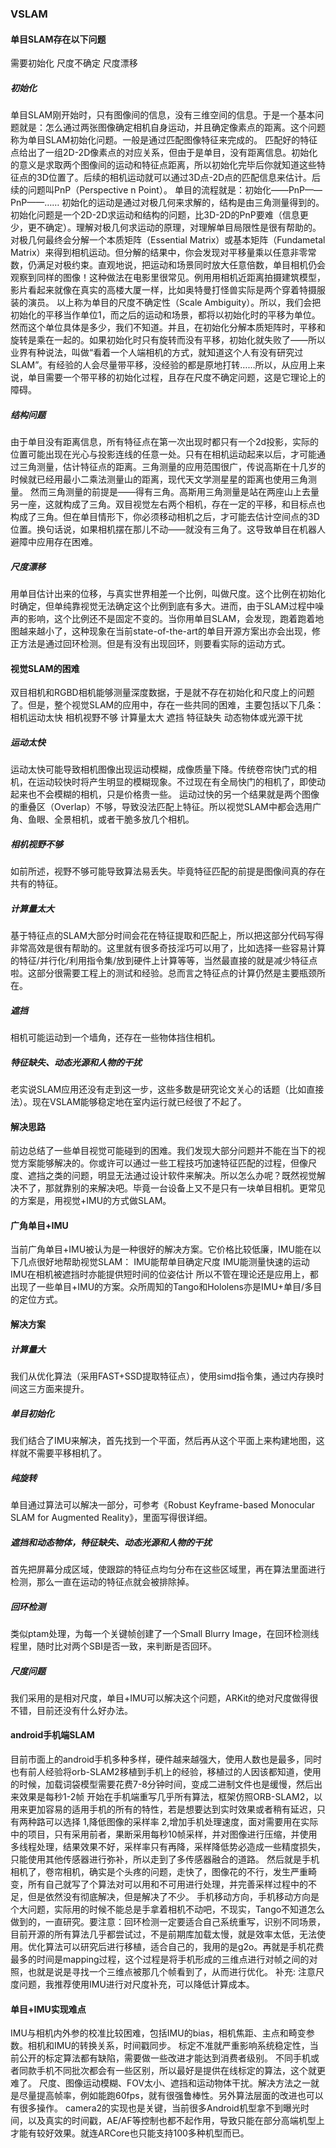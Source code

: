 ### VSLAM

#### 单目SLAM存在以下问题
需要初始化
尺度不确定
尺度漂移

##### 初始化
单目SLAM刚开始时，只有图像间的信息，没有三维空间的信息。于是一个基本问题就是：怎么通过两张图像确定相机自身运动，并且确定像素点的距离。这个问题称为单目SLAM初始化问题。一般是通过匹配图像特征来完成的。
匹配好的特征点给出了一组2D-2D像素点的对应关系，但由于是单目，没有距离信息。初始化的意义是求取两个图像间的运动和特征点距离，所以初始化完毕后你就知道这些特征点的3D位置了。后续的相机运动就可以通过3D点-2D点的匹配信息来估计。后续的问题叫PnP（Perspective n Point）。
单目的流程就是：初始化——PnP——PnP——……
初始化的运动是通过对极几何来求解的，结构是由三角测量得到的。初始化问题是一个2D-2D求运动和结构的问题，比3D-2D的PnP要难（信息更少，更不确定）。理解对极几何求运动的原理，对理解单目局限性是很有帮助的。
对极几何最终会分解一个本质矩阵（Essential Matrix）或基本矩阵（Fundametal Matrix）来得到相机运动。但分解的结果中，你会发现对平移量乘以任意非零常数，仍满足对极约束。直观地说，把运动和场景同时放大任意倍数，单目相机仍会观察到同样的图像！这种做法在电影里很常见。例用用相机近距离拍摄建筑模型，影片看起来就像在真实的高楼大厦一样，比如奥特曼打怪兽实际是两个穿着特摄服装的演员。
以上称为单目的尺度不确定性（Scale Ambiguity）。所以，我们会把初始化的平移当作单位1，而之后的运动和场景，都将以初始化时的平移为单位。然而这个单位具体是多少，我们不知道。并且，在初始化分解本质矩阵时，平移和旋转是乘在一起的。如果初始化时只有旋转而没有平移，初始化就失败了——所以业界有种说法，叫做“看着一个人端相机的方式，就知道这个人有没有研究过SLAM”。有经验的人会尽量带平移，没经验的都是原地打转……所以，从应用上来说，单目需要一个带平移的初始化过程，且存在尺度不确定问题，这是它理论上的障碍。

##### 结构问题
由于单目没有距离信息，所有特征点在第一次出现时都只有一个2d投影，实际的位置可能出现在光心与投影连线的任意一处。只有在相机运动起来以后，才可能通过三角测量，估计特征点的距离。三角测量的应用范围很广，传说高斯在十几岁的时候就已经用最小二乘法测量山的距离，现代天文学测星星的距离也使用三角测量。
然而三角测量的前提是——得有三角。高斯用三角测量是站在两座山上去量另一座，这就构成了三角。双目视觉左右两个相机，存在一定的平移，和目标点也构成了三角。但在单目情形下，你必须移动相机之后，才可能去估计空间点的3D位置。换句话说，如果相机摆在那儿不动——就没有三角了。这导致单目在机器人避障中应用存在困难。

##### 尺度漂移
用单目估计出来的位移，与真实世界相差一个比例，叫做尺度。这个比例在初始化时确定，但单纯靠视觉无法确定这个比例到底有多大。进而，由于SLAM过程中噪声的影响，这个比例还不是固定不变的。当你用单目SLAM，会发现，跑着跑着地图越来越小了，这种现象在当前state-of-the-art的单目开源方案出亦会出现，修正方法是通过回环检测。但是有没有出现回环，则要看实际的运动方式。


#### 视觉SLAM的困难
双目相机和RGBD相机能够测量深度数据，于是就不存在初始化和尺度上的问题了。但是，整个视觉SLAM的应用中，存在一些共同的困难，主要包括以下几条：
相机运动太快
相机视野不够
计算量太大
遮挡
特征缺失
动态物体或光源干扰

##### 运动太快
运动太快可能导致相机图像出现运动模糊，成像质量下降。传统卷帘快门式的相机，在运动较快时将产生明显的模糊现象。不过现在有全局快门的相机了，即使动起来也不会模糊的相机，只是价格贵一些。
运动过快的另一个结果就是两个图像的重叠区（Overlap）不够，导致没法匹配上特征。所以视觉SLAM中都会选用广角、鱼眼、全景相机，或者干脆多放几个相机。

##### 相机视野不够
如前所述，视野不够可能导致算法易丢失。毕竟特征匹配的前提是图像间真的存在共有的特征。

##### 计算量太大
基于特征点的SLAM大部分时间会花在特征提取和匹配上，所以把这部分代码写得非常高效是很有帮助的。这里就有很多奇技淫巧可以用了，比如选择一些容易计算的特征/并行化/利用指令集/放到硬件上计算等等，当然最直接的就是减少特征点啦。这部分很需要工程上的测试和经验。总而言之特征点的计算仍然是主要瓶颈所在。

##### 遮挡
相机可能运动到一个墙角，还存在一些物体挡住相机。

##### 特征缺失、动态光源和人物的干扰
老实说SLAM应用还没有走到这一步，这些多数是研究论文关心的话题（比如直接法）。现在VSLAM能够稳定地在室内运行就已经很了不起了。

#### 解决思路
前边总结了一些单目视觉可能碰到的困难。我们发现大部分问题并不能在当下的视觉方案能够解决的。你或许可以通过一些工程技巧加速特征匹配的过程，但像尺度、遮挡之类的问题，明显无法通过设计软件来解决。所以怎么办呢？既然视觉解决不了，那就靠别的来解决吧。毕竟一台设备上又不是只有一块单目相机。更常见的方案是，用视觉+IMU的方式做SLAM。


#### 广角单目+IMU
当前广角单目+IMU被认为是一种很好的解决方案。它价格比较低廉，IMU能在以下几点很好地帮助视觉SLAM：
IMU能帮单目确定尺度
IMU能测量快速的运动
IMU在相机被遮挡时亦能提供短时间的位姿估计
所以不管在理论还是应用上，都出现了一些单目+IMU的方案。众所周知的Tango和Hololens亦是IMU+单目/多目的定位方式。

#### 解决方案
##### 计算量大
我们从优化算法（采用FAST+SSD提取特征点），使用simd指令集，通过内存换时间这三方面来提升。
##### 单目初始化
我们结合了IMU来解决，首先找到一个平面，然后再从这个平面上来构建地图，这样就不需要平移相机了。
##### 纯旋转
单目通过算法可以解决一部分，可参考《Robust Keyframe-based Monocular SLAM for Augmented Reality》，里面写得很详细。
##### 遮挡和动态物体，特征缺失、动态光源和人物的干扰
首先把屏幕分成区域，使跟踪的特征点均匀分布在这些区域里，再在算法里面进行检测，那么一直在运动的特征点就会被排除掉。
##### 回环检测
类似ptam处理，为每一个关键帧创建了一个Small Blurry Image，在回环检测线程里，随时比对两个SBI是否一致，来判断是否回环。
##### 尺度问题
我们采用的是相对尺度，单目+IMU可以解决这个问题，ARKit的绝对尺度做得很不错，目前还没有什么好办法。

#### android手机端SLAM
目前市面上的android手机多种多样，硬件越来越强大，使用人数也是最多，同时也有前人经验将orb-SLAM2移植到手机上的经验，移植过的人因该都知道，使用的时候，加载词袋模型需要花费7-8分钟时间，变成二进制文件也是缓慢，然后出来效果是每秒1-2帧
开始在手机端重写几乎所有算法，框架仿照ORB-SLAM2，以用来更加容易的适用手机的所有的特性，若是想要达到实时效果或者稍有延迟，只有两种路可以选择 1,降低图像的采样率 2,增加手机处理速度，面对需要用在实际中的项目，只有采用前者，果断采用每秒10帧采样，并对图像进行压缩，并使用多线程处理，结果效果不好，采样率只有再降，采样降低势必造成一些精度损失，只能使用其他传感器进行弥补，所以走到了多传感器融合的道路。
然后就是手机相机了，卷帘相机，确实是个头疼的问题，走快了，图像花的不行，发生严重畸变，所有自己就写了个算法对可以用和不可用进行处理，并完善采样过程中的不足，但是依然没有彻底解决，但是解决了不少。
手机移动方向，手机移动方向是个大问题，实际用的时候不能总是手拿着相机不动吧，不现实，Tango不知道怎么做到的，一直研究。要注意：回环检测一定要适合自己系统重写，识别不同场景，目前开源的所有算法几乎都尝试过，不是前期库加载太慢，就是效率太低，无法使用。优化算法可以研究后进行移植，适合自己的，我用的是g2o。再就是手机花费最多的时间是mapping过程，这个过程是将手机形成的三维点进行对帧之间的对照，也就是说是寻找一个三维点被那几个帧看到了，从而进行优化。
补充: 注意尺度问题，我推荐使用IMU进行对尺度补充，可以降低计算成本。


#### 单目+IMU实现难点
IMU与相机内外参的校准比较困难，包括IMU的bias，相机焦距、主点和畸变参数。相机和IMU的转换关系，时间戳同步。
标定不准就严重影响系统稳定性，当前公开的标定算法都有缺陷，需要做一些改进才能达到消费者级别。
不同手机或者同款手机不同批次都会有一些区别，所以最好是提供在线标定的算法，这个就更难了。
尺度、图像运动模糊、FOV太小、遮挡和运动物体干扰。解决方法之一就是尽量提高帧率，例如能跑60fps，就有很强鲁棒性。另外算法层面的改进也可以有很多操作。
camera2的实现也是关键，当前很多Android机型拿不到曝光时间，以及真实的时间戳，AE/AF等控制也都不起作用，导致只能在部分高端机型上才能有较好效果。就连ARCore也只能支持100多种机型而已。
